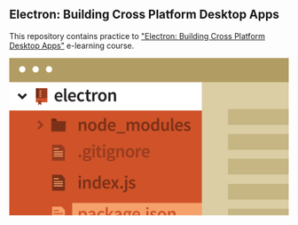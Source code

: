 ## Electron: Building Cross Platform Desktop Apps

This repository contains practice to ["Electron: Building Cross Platform Desktop Apps"](https://www.lynda.com/Electron-tutorials/Electron-Building-Cross-Platform-Desktop-Apps/518051-2.html "Electron: Building Cross Platform Desktop Apps")  e-learning course.

![alt text](/cover.jpg?raw=true "Electron: Building Cross Platform Desktop Apps")
